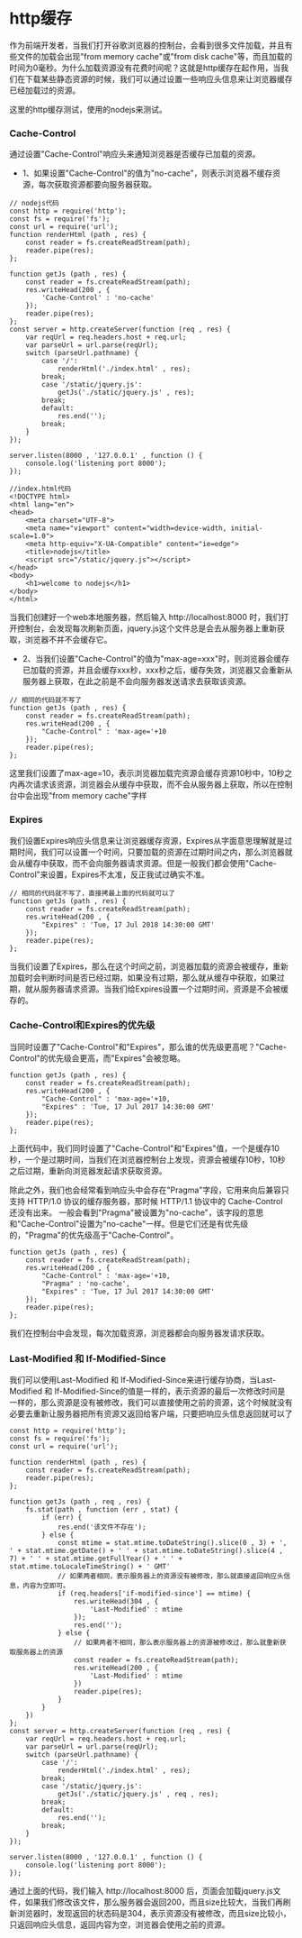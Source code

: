 # http缓存
作为前端开发者，当我们打开谷歌浏览器的控制台，会看到很多文件加载，并且有些文件的加载会出现"from memory cache"或"from disk cache"等，而且加载的时间为0毫秒。为什么加载资源没有花费时间呢？这就是http缓存在起作用，当我们在下载某些静态资源的时候，我们可以通过设置一些响应头信息来让浏览器缓存已经加载过的资源。

这里的http缓存测试，使用的nodejs来测试。

### Cache-Control
通过设置"Cache-Control"响应头来通知浏览器是否缓存已加载的资源。
- 1、如果设置"Cache-Control"的值为"no-cache"，则表示浏览器不缓存资源，每次获取资源都要向服务器获取。
```
// nodejs代码
const http = require('http');
const fs = require('fs');
const url = require('url');
function renderHtml (path , res) {
    const reader = fs.createReadStream(path);
    reader.pipe(res);
};

function getJs (path , res) {
    const reader = fs.createReadStream(path);
    res.writeHead(200 , {
        'Cache-Control' : 'no-cache'
    });
    reader.pipe(res);
};
const server = http.createServer(function (req , res) {
    var reqUrl = req.headers.host + req.url;
    var parseUrl = url.parse(reqUrl);
    switch (parseUrl.pathname) {
        case '/':
            renderHtml('./index.html' , res);
        break;
        case '/static/jquery.js':
            getJs('./static/jquery.js' , res);
        break;
        default:
            res.end('');
        break;
    }
});

server.listen(8000 , '127.0.0.1' , function () {
    console.log('listening port 8000');
});
```

```
//index.html代码
<!DOCTYPE html>
<html lang="en">
<head>
    <meta charset="UTF-8">
    <meta name="viewport" content="width=device-width, initial-scale=1.0">
    <meta http-equiv="X-UA-Compatible" content="ie=edge">
    <title>nodejs</title>
    <script src="/static/jquery.js"></script>
</head>
<body>
    <h1>welcome to nodejs</h1>
</body>
</html>
```
当我们创建好一个web本地服务器，然后输入 http://localhost:8000 时，我们打开控制台，会发现每次刷新页面，jquery.js这个文件总是会去从服务器上重新获取，浏览器不并不会缓存它。


- 2、当我们设置"Cache-Control"的值为"max-age=xxx"时，则浏览器会缓存已加载的资源，并且会缓存xxx秒，xxx秒之后，缓存失效，浏览器又会重新从服务器上获取，在此之前是不会向服务器发送请求去获取该资源。
```
// 相同的代码就不写了
function getJs (path , res) {
    const reader = fs.createReadStream(path);
    res.writeHead(200 , {
        "Cache-Control" : 'max-age='+10
    });
    reader.pipe(res);
};
```
这里我们设置了max-age=10，表示浏览器加载完资源会缓存资源10秒中，10秒之内再次请求该资源，浏览器会从缓存中获取，而不会从服务器上获取，所以在控制台中会出现"from memory cache"字样
### Expires
我们设置Expires响应头信息来让浏览器缓存资源，Expires从字面意思理解就是过期时间，我们可以设置一个时间，只要加载的资源在过期时间之内，那么浏览器就会从缓存中获取，而不会向服务器请求资源。但是一般我们都会使用"Cache-Control"来设置，Expires不太准，反正我试过确实不准。
```
// 相同的代码就不写了，直接拷最上面的代码就可以了
function getJs (path , res) {
    const reader = fs.createReadStream(path);
    res.writeHead(200 , {
        "Expires" : 'Tue, 17 Jul 2018 14:30:00 GMT'
    });
    reader.pipe(res);
};
```
当我们设置了Expires，那么在这个时间之前，浏览器加载的资源会被缓存，重新加载时会判断时间是否已经过期，如果没有过期，那么就从缓存中获取，如果过期，就从服务器请求资源。当我们给Expires设置一个过期时间，资源是不会被缓存的。
### Cache-Control和Expires的优先级
当同时设置了"Cache-Control"和"Expires"，那么谁的优先级更高呢？"Cache-Control"的优先级会更高，而"Expires"会被忽略。
```
function getJs (path , res) {
    const reader = fs.createReadStream(path);
    res.writeHead(200 , {
        "Cache-Control" : 'max-age='+10,
        "Expires" : 'Tue, 17 Jul 2017 14:30:00 GMT'
    });
    reader.pipe(res);
};
```
上面代码中，我们同时设置了"Cache-Control"和"Expires"值，一个是缓存10秒，一个是过期时间，当我们在浏览器控制台上发现，资源会被缓存10秒，10秒之后过期，重新向浏览器发起请求获取资源。

除此之外，我们也会经常看到响应头中会存在"Pragma"字段，它用来向后兼容只支持 HTTP/1.0 协议的缓存服务器，那时候 HTTP/1.1 协议中的 Cache-Control 还没有出来。 一般会看到"Pragma"被设置为"no-cache"，该字段的意思和"Cache-Control"设置为"no-cache"一样。但是它们还是有优先级的，"Pragma"的优先级高于"Cache-Control"。
```
function getJs (path , res) {
    const reader = fs.createReadStream(path);
    res.writeHead(200 , {
        "Cache-Control" : 'max-age='+10,
        "Pragma" : 'no-cache',
        "Expires" : 'Tue, 17 Jul 2017 14:30:00 GMT'
    });
    reader.pipe(res);
};
```
我们在控制台中会发现，每次加载资源，浏览器都会向服务器发请求获取。
### Last-Modified 和 If-Modified-Since
我们可以使用Last-Modified 和 If-Modified-Since来进行缓存协商，当Last-Modified 和 If-Modified-Since的值是一样的，表示资源的最后一次修改时间是一样的，那么资源是没有被修改，我们可以直接使用之前的资源，这个时候就没有必要去重新让服务器把所有资源又返回给客户端，只要把响应头信息返回就可以了

```
const http = require('http');
const fs = require('fs');
const url = require('url');

function renderHtml (path , res) {
    const reader = fs.createReadStream(path);
    reader.pipe(res);
};

function getJs (path , req , res) {
    fs.stat(path , function (err , stat) {
        if (err) {
            res.end('该文件不存在');
        } else {
            const mtime = stat.mtime.toDateString().slice(0 , 3) + ', ' + stat.mtime.getDate() + ' ' + stat.mtime.toDateString().slice(4 , 7) + ' ' + stat.mtime.getFullYear() + ' ' + stat.mtime.toLocaleTimeString() + ' GMT'
            // 如果两者相同，表示服务器上的资源没有被修改，那么就直接返回响应头信息，内容为空即可。
            if (req.headers['if-modified-since'] == mtime) {
                res.writeHead(304 , {
                    'Last-Modified' : mtime
                });
                res.end('');
            } else {
                // 如果两者不相同，那么表示服务器上的资源被修改过，那么就重新获取服务器上的资源
                const reader = fs.createReadStream(path);
                res.writeHead(200 , {
                    'Last-Modified' : mtime
                })
                reader.pipe(res);
            }
        }
    })
};
const server = http.createServer(function (req , res) {
    var reqUrl = req.headers.host + req.url;
    var parseUrl = url.parse(reqUrl);
    switch (parseUrl.pathname) {
        case '/':
            renderHtml('./index.html' , res);
        break;
        case '/static/jquery.js':
            getJs('./static/jquery.js' , req , res);
        break;
        default:
            res.end('');
        break;
    }
});

server.listen(8000 , '127.0.0.1' , function () {
    console.log('listening port 8000');
});
```
通过上面的代码，我们输入 http://localhost:8000 后，页面会加载jquery.js文件，如果我们修改该文件，那么服务器会返回200，而且size比较大，当我们再刷新浏览器时，发现返回的状态码是304，表示资源没有被修改，而且size比较小，只返回响应头信息，返回内容为空，浏览器会使用之前的资源。